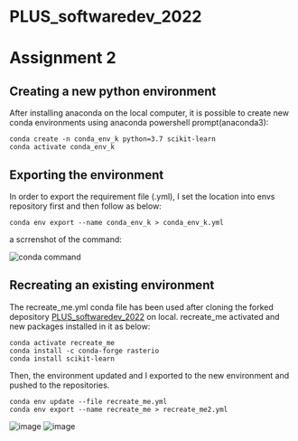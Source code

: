 # PLUS_softwaredev_2022
# Assignment 2
## Creating a new python environment
After installing anaconda on the local computer, it is possible to create new conda environments using anaconda powershell prompt(anaconda3):
```
conda create -n conda_env_k python=3.7 scikit-learn
conda activate conda_env_k

```
## Exporting the environment
In order to export the requirement file (.yml), I set the location into envs repository first and then follow as below:
```
conda env export --name conda_env_k > conda_env_k.yml
```
a scrrenshot of the command:

![conda command](https://user-images.githubusercontent.com/98283630/165188718-99125824-722b-4400-995f-1c3505862c60.JPG)
 ## Recreating an existing environment
 The recreate_me.yml conda file has been used after cloning the forked depository [PLUS_softwaredev_2022](https://github.com/augustinh22/PLUS_softwaredev_2022) on local. recreate_me activated and new packages installed in it as below:
 ```
 conda activate recreate_me
 conda install -c conda-forge rasterio
 conda install scikit-learn
  ```
 Then, the environment updated and I exported to the new environment and pushed to the repositories.
  ```
 conda env update --file recreate_me.yml
 conda env export --name recreate_me > recreate_me2.yml
  ```
 ![image](https://user-images.githubusercontent.com/98283630/166112354-b8e32144-e4ca-45a1-8665-50ef52071ea9.png)
![image](https://user-images.githubusercontent.com/98283630/166112385-47975ad3-5d4d-46fc-ac8b-176f13affbd9.png)
